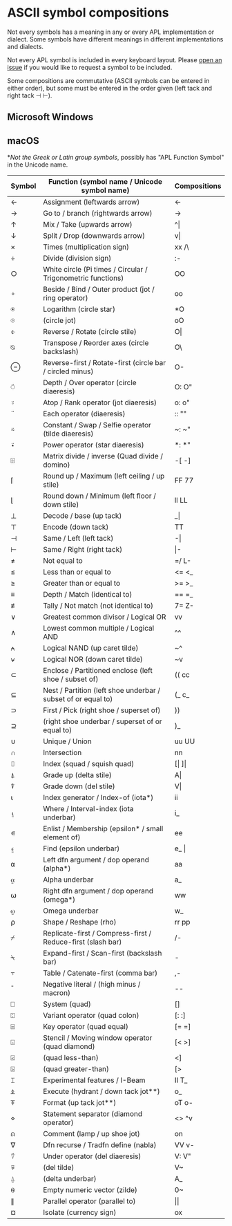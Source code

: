 # ASCII symbol compositions
Not every symbols has a meaning in any or every APL implementation or dialect. Some symbols have different meanings in different implementations and dialects.

Not every APL symbol is included in every keyboard layout. Please [open an issue](https://github.com/abrudz/Kbd/issues/new) if you would like to request a symbol to be included.

Some compositions are commutative (ASCII symbols can be entered in either order), but some must be entered in the order given (left tack and right tack ⊣ ⊢).

## Microsoft Windows

## macOS
\**Not the Greek or Latin group symbols*, possibly has "APL Function Symbol" in the Unicode name.

| Symbol | Function (symbol name / Unicode symbol name) | Compositions |
| --- | --- | --- |
| ← | Assignment (leftwards arrow) | <- |
| → | Go to / branch (rightwards arrow) | -> |
| ↑ | Mix / Take (upwards arrow) | ^\| |
| ↓ | Split / Drop (downwards arrow) | v\| |
| × | Times (multiplication sign) | xx /\\ |
| ÷ | Divide (division sign) | :- |
| ○ | White circle (Pi times / Circular / Trigonometric functions) | OO |
| ∘ | Beside / Bind / Outer product (jot / ring operator) | oo |
| ⍟ | Logarithm (circle star) | *O |
| ⌾ | (circle jot) | oO |
| ⌽ | Reverse / Rotate (circle stile) | O\| |
| ⍉ | Transpose / Reorder axes (circle backslash) | O\ |
| ⊖ | Reverse-first / Rotate-first (circle bar / circled minus) | O- |
| ⍥ | Depth / Over operator (circle diaeresis) | O: O" |
| ⍤ | Atop / Rank operator (jot diaeresis)  | o: o" |
| ¨ | Each operator (diaeresis) | :: "" |
| ⍨ | Constant / Swap / Selfie operator (tilde diaeresis) | ~: ~" |
| ⍣ | Power operator (star diaeresis) | *: *" |
| ⌹ | Matrix divide / inverse (Quad divide / domino) | -\[ -\] |
| ⌈ | Round up / Maximum (left ceiling / up stile) | FF 77 |
| ⌊ | Round down / Minimum (left floor / down stile) | ll LL |
| ⊥ | Decode / base (up tack) | _\| |
| ⊤ | Encode (down tack) | TT |
| ⊣ | Same / Left (left tack) | -\| |
| ⊢ | Same / Right (right tack) | \|- |
| ≠ | Not equal to | =/ L- |
| ≤ | Less than or equal to | <= <_ |
| ≥ | Greater than or equal to | >= >_ |
| ≡ | Depth / Match (identical to) | == =_ |
| ≢ | Tally / Not match (not identical to) | 7= Z- |
| ∨ | Greatest common divisor / Logical OR | vv |
| ∧ | Lowest common multiple / Logical AND | ^^ |
| ⍲ | Logical NAND (up caret tilde) | ~^ |
| ⍱ | Logical NOR (down caret tilde) | ~v |
| ⊂ | Enclose / Partitioned enclose (left shoe / subset of) | (( cc |
| ⊆ | Nest / Partition (left shoe underbar / subset of or equal to) | (_ c_ |
| ⊃ | First / Pick (right shoe / superset of) | )) |
| ⊇ | (right shoe underbar / superset of or equal to) | )_ |
| ∪ | Unique / Union | uu UU |
| ∩ | Intersection | nn |
| ⌷ | Index (squad / squish quad) | \[\| \]\| |
| ⍋ | Grade up (delta stile) | A\| |
| ⍒ | Grade down (del stile) | V\| |
| ⍳ | Index generator / Index-of (iota\*) | ii |
| ⍸ | Where / Interval-index (iota underbar) | i_ |
| ∊ | Enlist / Membership (epsilon\* / small element of) | ee |
| ⍷ | Find (epsilon underbar) | e_ \| |
| ⍺ | Left dfn argument / dop operand (alpha\*) | aa |
| ⍶ | Alpha underbar | a_ |
| ⍵ | Right dfn argument / dop operand (omega\*) | ww |
| ⍹ | Omega underbar | w_ |
| ⍴ | Shape / Reshape (rho) | rr pp |
| ⌿ | Replicate-first / Compress-first / Reduce-first (slash bar) | /- |
| ⍀ | Expand-first / Scan-first (backslash bar) | \- |
| ⍪ | Table / Catenate-first (comma bar) | ,- |
| ¯ | Negative literal / (high minus / macron) | -- |
| ⎕ | System (quad) | \[\] |
| ⍠ | Variant operator (quad colon) | \[: :\] |
| ⌸ | Key operator (quad equal) | \[= =\] |
| ⌺ | Stencil / Moving window operator (quad diamond) | \[< >\] |
| ⍃ | (quad less-than)  | <] |
| ⍄ | (quad greater-than) | \[> |
| ⌶ | Experimental features / I-Beam | II T_ |
| ⍎ | Execute (hydrant / down tack jot\*\*) | o_ |
| ⍕ | Format (up tack jot\*\*) | oT o- |
| ⋄ | Statement separator (diamond operator) | <> ^v |
| ⍝ | Comment (lamp / up shoe jot) | on |
| ∇ | Dfn recurse / Tradfn define (nabla) | VV v- |
| ⍢ | Under operator (del diaeresis) | V: V" |
| ⍫ | (del tilde) | V~ |
| ⍙ | (delta underbar) | A_ |
| ⍬ | Empty numeric vector (zilde) | 0~ |
| ∥ | Parallel operator (parallel to) | \|\| |
| ¤ | Isolate (currency sign) | ox |
